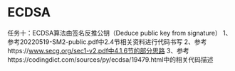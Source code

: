# ECDSA
任务十：ECDSA算法由签名反推公钥（Deduce public key from signature）
1、参考20220519-SM2-public.pdf中2.4节相关资料进行代码书写
2、参考https://www.secg.org/sec1-v2.pdf中4.1.6节的部分思路
3、参考https://codingdict.com/sources/py/ecdsa/19479.html中的相关代码描述
